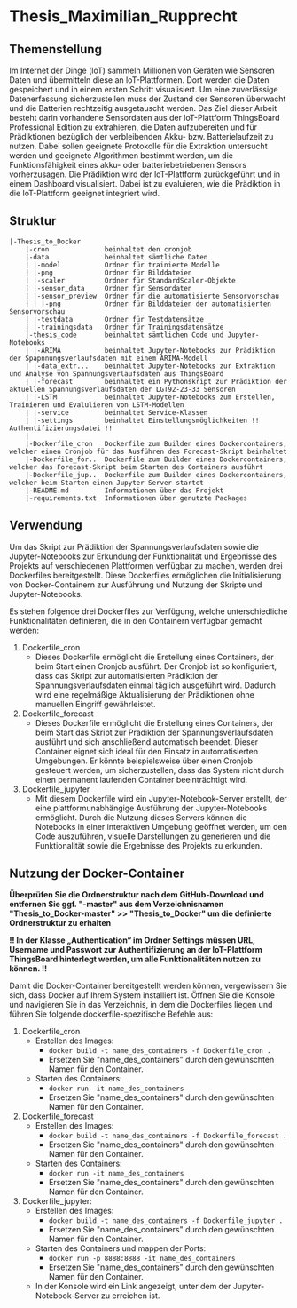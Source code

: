 # Thesis_Maximilian_Rupprecht

## Themenstellung
Im Internet der Dinge (loT) sammeln Millionen von Geräten wie Sensoren Daten und übermitteln diese an loT-Plattformen. Dort werden die Daten gespeichert und in einem ersten Schritt visualisiert. Um eine zuverlässige Datenerfassung sicherzustellen muss der Zustand der Sensoren überwacht und die Batterien rechtzeitig ausgetauscht werden.
Das Ziel dieser Arbeit besteht darin vorhandene Sensordaten aus der loT-Plattform ThingsBoard Professional Edition zu extrahieren, die Daten aufzubereiten und für
Prädiktionen bezüglich der verbleibenden Akku- bzw. Batterielaufzeit zu nutzen.
Dabei sollen geeignete Protokolle für die Extraktion untersucht werden und geeignete Algorithmen bestimmt werden, um die Funktionsfähigkeit eines akku- oder batteriebetriebenen Sensors vorherzusagen.
Die Prädiktion wird der loT-Plattform zurückgeführt und in einem Dashboard visualisiert. Dabei ist zu evaluieren, wie die Prädiktion in die loT-Plattform geeignet integriert wird.

## Struktur
    |-Thesis_to_Docker
        |-cron              beinhaltet den cronjob
        |-data              beinhaltet sämtliche Daten
        | |-model           Ordner für trainierte Modelle
        | |-png             Ordner für Bilddateien
        | |-scaler          Ordner für StandardScaler-Objekte
        | |-sensor_data     Ordner für Sensordaten
        | |-sensor_preview  Ordner für die automatisierte Sensorvorschau
        | | |-png           Ordner für Bilddateien der automatisierten Sensorvorschau
        | |-testdata        Ordner für Testdatensätze
        | |-trainingsdata   Ordner für Trainingsdatensätze
        |-thesis_code       beinhaltet sämtlichen Code und Jupyter-Notebooks
        | |-ARIMA           beinhaltet Jupyter-Notebooks zur Prädiktion der Spapnnungsverlaufsdaten mit einem ARIMA-Modell
        | |-data_extr...    beinhaltet Jupyter-Notebooks zur Extraktion und Analyse von Spannungsverlaufsdaten aus ThingsBoard
        | |-forecast        beinhaltet ein Pythonskript zur Prädiktion der aktuellen Spannungsverlaufsdaten der LGT92-23-33 Sensoren
        | |-LSTM            beinhaltet Jupyter-Notebooks zum Erstellen, Trainieren und Evalulieren von LSTM-Modellen
        | |-service         beinhaltet Service-Klassen
        | |-settings        beinhaltet Einstellungsmöglichkeiten !! Authentifizierungsdatei !!
        |
        |-Dockerfile_cron   Dockerfile zum Builden eines Dockercontainers, welcher einen Cronjob für das Ausführen des Forecast-Skript beinhaltet
        |-Dockerfile_for..  Dockerfile zum Builden eines Dockercontainers, welcher das Forecast-Skript beim Starten des Containers ausführt
        |-Dockerfile_jup..  Dockerfile zum Builden eines Dockercontainers, welcher beim Starten einen Jupyter-Server startet
        |-README.md         Informationen über das Projekt
        |-requirements.txt  Informationen über genutzte Packages

## Verwendung
Um das Skript zur Prädiktion der Spannungsverlaufsdaten sowie die Jupyter-Notebooks zur Erkundung der Funktionalität und Ergebnisse des Projekts auf verschiedenen Plattformen verfügbar zu machen, werden drei Dockerfiles bereitgestellt. Diese Dockerfiles ermöglichen die Initialisierung von Docker-Containern zur Ausführung und Nutzung der Skripte und Jupyter-Notebooks.

Es stehen folgende drei Dockerfiles zur Verfügung, welche unterschiedliche Funktionalitäten definieren, die in den Containern verfügbar gemacht werden:

1. Dockerfile_cron
   - Dieses Dockerfile ermöglicht die Erstellung eines Containers, der beim Start einen Cronjob ausführt. Der Cronjob ist so konfiguriert, dass das Skript zur automatisierten Prädiktion der Spannungsverlaufsdaten einmal täglich ausgeführt wird. Dadurch wird eine regelmäßige Aktualisierung der Prädiktionen ohne manuellen Eingriff gewährleistet.
2. Dockerfile_forecast
   - Dieses Dockerfile ermöglicht die Erstellung eines Containers, der beim Start das Skript zur Prädiktion der Spannungsverlaufsdaten ausführt und sich anschließend automatisch beendet. Dieser Container eignet sich ideal für den Einsatz in automatisierten Umgebungen. Er könnte beispielsweise über einen Cronjob gesteuert werden, um sicherzustellen, dass das System nicht durch einen permanent laufenden Container beeinträchtigt wird.
3. Dockerfile_jupyter
   - Mit diesem Dockerfile wird ein Jupyter-Notebook-Server erstellt, der eine plattformunabhängige Ausführung der Jupyter-Notebooks ermöglicht. Durch die Nutzung dieses Servers können die Notebooks in einer interaktiven Umgebung geöffnet werden, um den Code auszuführen, visuelle Darstellungen zu generieren und die Funktionalität sowie die Ergebnisse des Projekts zu erkunden.

## Nutzung der Docker-Container

**Überprüfen Sie die Ordnerstruktur nach dem GitHub-Download und entfernen Sie ggf. "-master" aus dem Verzeichnisnamen "Thesis_to_Docker-master" >> "Thesis_to_Docker" um die definierte Ordnerstruktur zu erhalten**

**!! In der Klasse „Authentication“ im Ordner Settings müssen URL, Username und Passwort zur Authentifizierung an der IoT-Plattform ThingsBoard hinterlegt werden, um alle Funktionalitäten nutzen zu können. !!**

Damit die Docker-Container bereitgestellt werden können, vergewissern Sie sich, dass Docker auf Ihrem System installiert ist. Öffnen Sie die Konsole und navigieren Sie in das Verzeichnis, in dem die Dockerfiles liegen und führen Sie folgende dockerfile-spezifische Befehle aus:

1. Dockerfile_cron
   - Erstellen des Images:
     - ```docker build -t name_des_containers -f Dockerfile_cron .```
     - Ersetzen Sie "name_des_containers" durch den gewünschten Namen für den Container.
   - Starten des Containers:
     - ```docker run -it name_des_containers```
     - Ersetzen Sie "name_des_containers" durch den gewünschten Namen für den Container.
2. Dockerfile_forecast
   - Erstellen des Images:
     - ```docker build -t name_des_containers -f Dockerfile_forecast .```
     - Ersetzen Sie "name_des_containers" durch den gewünschten Namen für den Container.
   - Starten des Containers:
     - ```docker run -it name_des_containers```
     - Ersetzen Sie "name_des_containers" durch den gewünschten Namen für den Container.
3. Dockerfile_jupyter:
   - Erstellen des Images:
     - ```docker build -t name_des_containers -f Dockerfile_jupyter .```
     - Ersetzen Sie "name_des_containers" durch den gewünschten Namen für den Container.
   - Starten des Containers und mappen der Ports:
     - ```docker run -p 8888:8888 -it name_des_containers```
     - Ersetzen Sie "name_des_containers" durch den gewünschten Namen für den Container.
   - In der Konsole wird ein Link angezeigt, unter dem der Jupyter-Notebook-Server zu erreichen ist. 

